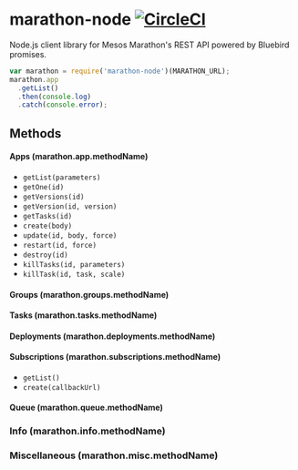 # marathon-node [![CircleCI](https://circleci.com/gh/elasticio/marathon-node.svg?style=svg)](https://circleci.com/gh/elasticio/marathon-node)
Node.js client library for Mesos Marathon's REST API powered by Bluebird promises.

```javascript
var marathon = require('marathon-node')(MARATHON_URL);
marathon.app
  .getList()
  .then(console.log)
  .catch(console.error);
```

## Methods

#### Apps (marathon.app.methodName)
- `getList(parameters)`
- `getOne(id)`
- `getVersions(id)`
- `getVersion(id, version)`
- `getTasks(id)`
- `create(body)`
- `update(id, body, force)`
- `restart(id, force)`
- `destroy(id)`
- `killTasks(id, parameters)`
- `killTask(id, task, scale)`

#### Groups (marathon.groups.methodName)

#### Tasks (marathon.tasks.methodName)

#### Deployments (marathon.deployments.methodName)

#### Subscriptions (marathon.subscriptions.methodName)
- `getList()`
- `create(callbackUrl)`

#### Queue (marathon.queue.methodName)

### Info (marathon.info.methodName)

### Miscellaneous (marathon.misc.methodName)

